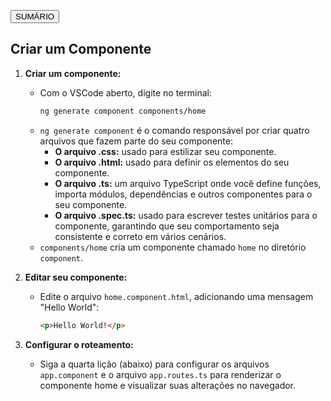 <a href="https://github.com/daniloasdotcom/angularchecklist/blob/main/Notebooks/Portugu%C3%AAs/pot_notebook.md"><button>SUMÁRIO</button></a>

## Criar um Componente

1. **Criar um componente:**
    - Com o VSCode aberto, digite no terminal:
        ```sh
        ng generate component components/home
        ```
    - `ng generate component` é o comando responsável por criar quatro arquivos que fazem parte do seu componente:
        - **O arquivo .css:** usado para estilizar seu componente.
        - **O arquivo .html:** usado para definir os elementos do seu componente.
        - **O arquivo .ts:** um arquivo TypeScript onde você define funções, importa módulos, dependências e outros componentes para o seu componente.
        - **O arquivo .spec.ts:** usado para escrever testes unitários para o componente, garantindo que seu comportamento seja consistente e correto em vários cenários.
    - `components/home` cria um componente chamado `home` no diretório `component`.

2. **Editar seu componente:**
    - Edite o arquivo `home.component.html`, adicionando uma mensagem "Hello World":
        ```html
        <p>Hello World!</p>
        ```

3. **Configurar o roteamento:**
    - Siga a quarta lição (abaixo) para configurar os arquivos `app.component` e o arquivo `app.routes.ts` para renderizar o componente home e visualizar suas alterações no navegador.
